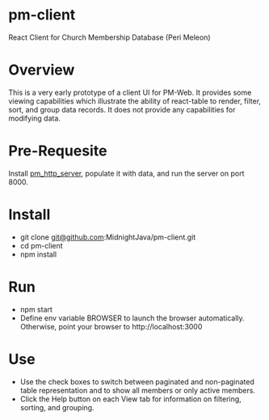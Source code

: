 # pm-client
React Client for Church Membership Database (Peri Meleon)

# Overview
This is a very early prototype of a client UI for PM-Web. It provides some viewing capabilities which illustrate the ability of react-table to render, filter, sort, and group data records. It does not provide any capabilities for modifying data.

# Pre-Requesite
Install [pm_http_server](https://github.com/fkuhl/pm_http_server), populate it with data, and run the server on port 8000.

# Install
* git clone git@github.com:MidnightJava/pm-client.git
* cd pm-client
* npm install

# Run
* npm start
* Define env variable BROWSER to launch the browser automatically. Otherwise, point your browser to http://localhost:3000

# Use
* Use the check boxes to switch between paginated and non-paginated table representation and to show all members or only active members.
* Click the Help button on each View tab for information on filtering, sorting, and grouping.
